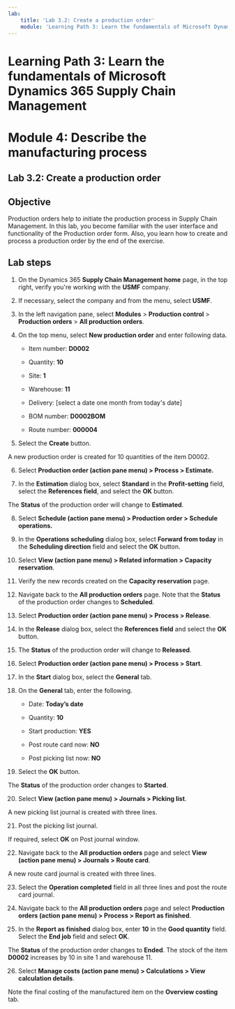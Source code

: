 ```yaml
---
lab:
    title: 'Lab 3.2: Create a production order'
    module: 'Learning Path 3: Learn the fundamentals of Microsoft Dynamics 365 Supply Chain Management'
---
```


# Learning Path 3: Learn the fundamentals of Microsoft Dynamics 365 Supply Chain Management
# Module 4: Describe the manufacturing process

## Lab 3.2: Create a production order

## Objective

Production orders help to initiate the production process in Supply Chain Management. In this lab, you become familiar with the user interface and functionality of the Production order form. Also, you learn how to create and process a production order by the end of the exercise.

## Lab steps

1. On the Dynamics 365 **Supply Chain Management home** page, in the top right, verify you're working with the **USMF** company.

2. If necessary, select the company and from the menu, select **USMF**.

3. In the left navigation pane, select **Modules** > **Production control** > **Production orders** > **All production orders**.

4. On the top menu, select **New production order** and enter following data.

	- Item number: **D0002**

	- Quantity: **10**

	- Site: **1**

	- Warehouse: **11**

	- Delivery: [select a date one month from today's date]

	- BOM number: **D0002BOM**

	- Route number: **000004**

5. Select the **Create** button.

A new production order is created for 10 quantities of the item D0002.

6. Select **Production order (action pane menu) &gt; Process &gt; Estimate.**

7. In the **Estimation** dialog box, select **Standard** in the **Profit-setting** field, select the **References field**, and select the **OK** button.

The **Status** of the production order will change to **Estimated**.

8. Select **Schedule (action pane menu) &gt; Production order &gt; Schedule operations.**

9. In the **Operations scheduling** dialog box, select **Forward from today** in the **Scheduling direction** field and select the **OK** button.

10. Select **View (action pane menu) &gt; Related information &gt; Capacity reservation**.

11. Verify the new records created on the **Capacity reservation** page.

12. Navigate back to the **All production orders** page. Note that the **Status** of the production order changes to **Scheduled**.

13. Select **Production order (action pane menu) &gt; Process &gt; Release**.

14. In the **Release** dialog box, select the **References field** and select the **OK** button.

15. The **Status** of the production order will change to **Released**.

16. Select **Production order (action pane menu) &gt; Process &gt; Start**.

17. In the **Start** dialog box, select the **General** tab.

18. On the **General** tab, enter the following.

	- Date: **Today’s date**

	- Quantity: **10**

	- Start production: **YES**

	- Post route card now: **NO**

	- Post picking list now: **NO**

19. Select the **OK** button.

The **Status** of the production order changes to **Started**.

20. Select **View (action pane menu) &gt; Journals &gt; Picking list**.

A new picking list journal is created with three lines.

21. Post the picking list journal.

If required, select **OK**  on Post journal window.

22. Navigate back to the **All production orders** page and select **View (action pane menu) &gt; Journals &gt; Route card**.

A new route card journal is created with three lines.

23. Select the **Operation completed** field in all three lines and post the route card journal.

24. Navigate back to the **All production orders** page and select **Production orders (action pane menu) &gt; Process &gt; Report as finished**.

25. In the **Report as finished** dialog box, enter **10** in the **Good quantity** field. Select the **End job** field and select **OK**.

The **Status** of the production order changes to **Ended**. The stock of the item **D0002** increases by 10 in site 1 and warehouse 11.

26. Select **Manage costs (action pane menu) &gt; Calculations &gt; View calculation details**.

Note the final costing of the manufactured item on the **Overview costing** tab.

 
